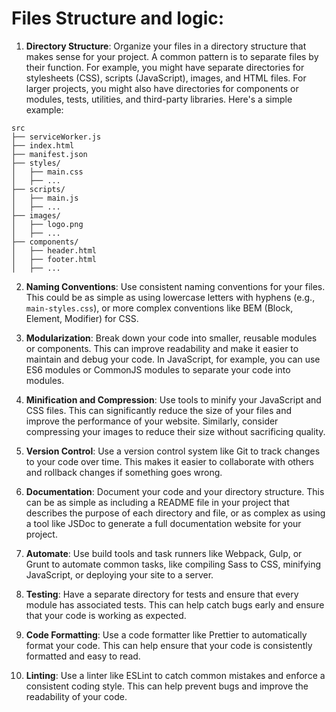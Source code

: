 # Files Structure and logic:

1. **Directory Structure**: Organize your files in a directory structure that makes sense for your project. A common pattern is to separate files by their function. For example, you might have separate directories for stylesheets (CSS), scripts (JavaScript), images, and HTML files. For larger projects, you might also have directories for components or modules, tests, utilities, and third-party libraries. Here's a simple example:

```
src
├── serviceWorker.js
├── index.html
├── manifest.json
├── styles/
│   ├── main.css
│   ├── ...
├── scripts/
│   ├── main.js
│   ├── ...
├── images/
│   ├── logo.png
│   ├── ...
├── components/
│   ├── header.html
│   ├── footer.html
│   ├── ...
```

2. **Naming Conventions**: Use consistent naming conventions for your files. This could be as simple as using lowercase letters with hyphens (e.g., `main-styles.css`), or more complex conventions like BEM (Block, Element, Modifier) for CSS. 

3. **Modularization**: Break down your code into smaller, reusable modules or components. This can improve readability and make it easier to maintain and debug your code. In JavaScript, for example, you can use ES6 modules or CommonJS modules to separate your code into modules. 

4. **Minification and Compression**: Use tools to minify your JavaScript and CSS files. This can significantly reduce the size of your files and improve the performance of your website. Similarly, consider compressing your images to reduce their size without sacrificing quality.

5. **Version Control**: Use a version control system like Git to track changes to your code over time. This makes it easier to collaborate with others and rollback changes if something goes wrong.

6. **Documentation**: Document your code and your directory structure. This can be as simple as including a README file in your project that describes the purpose of each directory and file, or as complex as using a tool like JSDoc to generate a full documentation website for your project.

7. **Automate**: Use build tools and task runners like Webpack, Gulp, or Grunt to automate common tasks, like compiling Sass to CSS, minifying JavaScript, or deploying your site to a server. 

8. **Testing**: Have a separate directory for tests and ensure that every module has associated tests. This can help catch bugs early and ensure that your code is working as expected.

9. **Code Formatting**: Use a code formatter like Prettier to automatically format your code. This can help ensure that your code is consistently formatted and easy to read.

10. **Linting**: Use a linter like ESLint to catch common mistakes and enforce a consistent coding style. This can help prevent bugs and improve the readability of your code.
